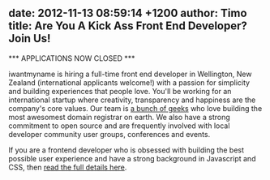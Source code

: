 date: 2012-11-13 08:59:14 +1200
author: Timo
title: Are You A Kick Ass Front End Developer? Join Us!
----

*** APPLICATIONS NOW CLOSED ***

iwantmyname is hiring a full-time front end developer in Wellington, New Zealand (international applicants welcome!) with a passion for simplicity and building experiences that people love. You'll be working for an international startup where creativity, transparency and happiness are the company's core values. Our team is [a bunch of geeks](https://iwantmyname.com/about) who love building the most awesomest domain registrar on earth. We also have a strong commitment to open source and are frequently involved with local developer community user groups, conferences and events.

If you are a frontend developer who is obsessed with building the best possible user experience and have a strong background in Javascript and CSS, then [read the full details here](https://iwantmyname.com/jobs/front-end-developer-wellington).
